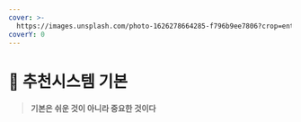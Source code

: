 ```yaml
---
cover: >-
  https://images.unsplash.com/photo-1626278664285-f796b9ee7806?crop=entropy&cs=tinysrgb&fm=jpg&ixid=MnwxOTcwMjR8MHwxfHNlYXJjaHwzfHxpcm9uJTIwbWFufGVufDB8fHx8MTY3NDA1MzYwNg&ixlib=rb-4.0.3&q=80
coverY: 0
---
```


# 👋 추천시스템 기본

> #### 기본은 쉬운 것이 아니라 중요한 것이다
